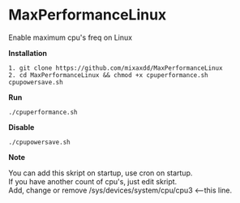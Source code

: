 # MaxPerformanceLinux
Enable maximum cpu's freq on Linux

<b>Installation</b>
```
1. git clone https://github.com/mixaxdd/MaxPerformanceLinux
2. cd MaxPerformanceLinux && chmod +x cpuperformance.sh cpupowersave.sh
```
<b>Run</b>
```
./cpuperformance.sh
```
<b>Disable</b>
```
./cpupowersave.sh
```
<b>Note</b>

You can add this skript on startup, use cron on startup.
<br>If you have another count of cpu's, just edit skript.
<br>Add, change or remove /sys/devices/system/cpu/cpu3 <--this line.
